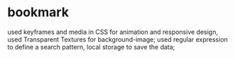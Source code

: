 # bookmark
used keyframes and media in CSS for animation and responsive design, 
used Transparent Textures for background-image;
used regular expression to define a search pattern, local storage to save the data;
